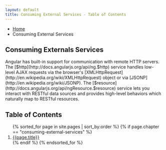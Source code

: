 ```yaml
---
layout: default
title: Consuming External Services - Table of Contents
---
```

<ul class="breadcrumbs">
  <li><a href="/">Home</a></li>
  <li class="current">Consuming External Services</li>
</ul>

<h2>Consuming Externals Services</h2>
Angular has built-in support for communication with remote HTTP servers. The [$http](http://docs.angularjs.org/api/ng.$http) service handles low-level AJAX requests via the browser's [XMLHttpRequest](http://en.wikipedia.org/wiki/XMLHttpRequest) object or via [JSONP](http://en.wikipedia.org/wiki/JSONP). The [$resource](http://docs.angularjs.org/api/ngResource.$resource) service lets you interact with RESTful data sources and provides high-level behaviors which naturally map to RESTful resources.

<h2>Table of Contents</h2>
<ol>
  {% sorted_for page in site.pages | sort_by:order %}
    {% if page.chapter == "consuming-external-services" %}
      <li>
        <a href="{{page.url}}">{{page.title}}</a>
      </li>
    {% endif %}
  {% endsorted_for %}
</ol>